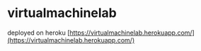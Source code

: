 # virtualmachinelab

deployed on heroku
[https://virtualmachinelab.herokuapp.com/](https://virtualmachinelab.herokuapp.com/)
